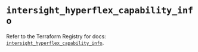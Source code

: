 # `intersight_hyperflex_capability_info`

Refer to the Terraform Registry for docs: [`intersight_hyperflex_capability_info`](https://registry.terraform.io/providers/ciscodevnet/intersight/1.0.71/docs/resources/hyperflex_capability_info).
